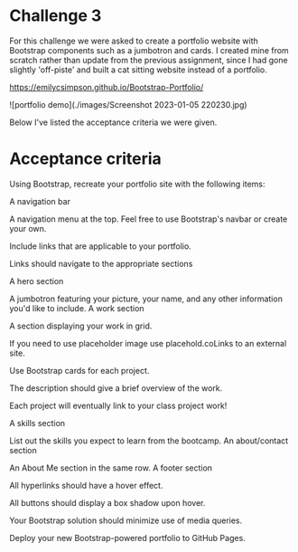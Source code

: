 # Challenge 3

For this challenge we were asked to create a portfolio website with Bootstrap components such as a jumbotron and cards. I created mine from scratch rather than update from the previous assignment, since I had gone slightly 'off-piste' and built a cat sitting website instead of a portfolio. 

https://emilycsimpson.github.io/Bootstrap-Portfolio/


![portfolio demo](./images/Screenshot 2023-01-05 220230.jpg)



Below I've listed the acceptance criteria we were given. 

# Acceptance criteria

Using Bootstrap, recreate your portfolio site with the following items:

A navigation bar

A navigation menu at the top. Feel free to use Bootstrap's navbar or create your own.

Include links that are applicable to your portfolio.

Links should navigate to the appropriate sections

A hero section

A jumbotron featuring your picture, your name, and any other information you'd like to include.
A work section

A section displaying your work in grid.

If you need to use placeholder image use placehold.coLinks to an external site.

Use Bootstrap cards for each project.

The description should give a brief overview of the work.

Each project will eventually link to your class project work!

A skills section

List out the skills you expect to learn from the bootcamp.
An about/contact section

An About Me section in the same row.
A footer section

All hyperlinks should have a hover effect.

All buttons should display a box shadow upon hover.

Your Bootstrap solution should minimize use of media queries.

Deploy your new Bootstrap-powered portfolio to GitHub Pages.

